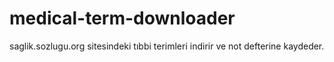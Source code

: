 # medical-term-downloader

saglik.sozlugu.org sitesindeki tıbbi terimleri indirir ve not defterine kaydeder.
